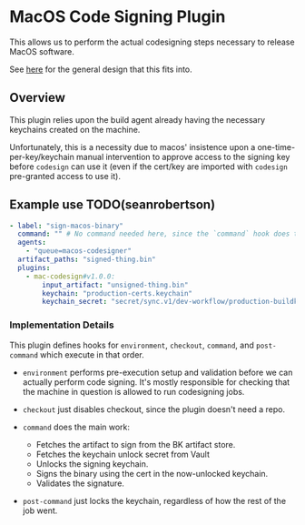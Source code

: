 # MacOS Code Signing Plugin

This allows us to perform the actual codesigning steps necessary to release MacOS software.

See [here](https://brevi.link/design-code-signing) for the general design that this fits into.

## Overview

This plugin relies upon the build agent already having the necessary keychains created on the machine.

Unfortunately, this is a necessity due to macos' insistence upon a one-time-per-key/keychain manual
intervention to approve access to the signing key before `codesign` can use it (even if the cert/key are imported with `codesign` pre-granted access to use it).

## Example use TODO(seanrobertson)

```yaml
- label: "sign-macos-binary"
  command: "" # No command needed here, since the `command` hook does the work.
  agents:
    - "queue=macos-codesigner"
  artifact_paths: "signed-thing.bin"
  plugins:
    - mac-codesign#v1.0.0:
        input_artifact: "unsigned-thing.bin"
        keychain: "production-certs.keychain"
        keychain_secret: "secret/sync.v1/dev-workflow/production-buildkite/buildkite-agents/cert-decryption-password/ci/improbable/production-codesigning"
```

### Implementation Details

This plugin defines hooks for `environment`, `checkout`, `command`, and `post-command` which execute in that order.

- `environment` performs pre-execution setup and validation before we can actually perform code signing.  It's mostly responsible for checking that the machine in question is allowed to run codesigning jobs.

- `checkout` just disables checkout, since the plugin doesn't need a repo.

- `command` does the main work:
  - Fetches the artifact to sign from the BK artifact store.
  - Fetches the keychain unlock secret from Vault
  - Unlocks the signing keychain.
  - Signs the binary using the cert in the now-unlocked keychain.
  - Validates the signature.

- `post-command` just locks the keychain, regardless of how the rest of the job went.
